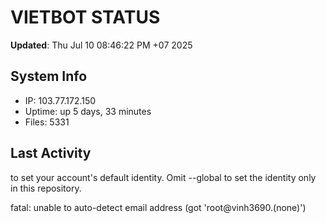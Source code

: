 # VIETBOT STATUS
**Updated**: Thu Jul 10 08:46:22 PM +07 2025

## System Info
- IP: 103.77.172.150
- Uptime: up 5 days, 33 minutes
- Files: 5331

## Last Activity

to set your account's default identity.
Omit --global to set the identity only in this repository.

fatal: unable to auto-detect email address (got 'root@vinh3690.(none)')
